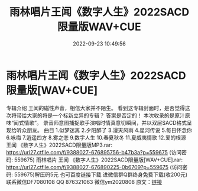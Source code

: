 ﻿---
title: 雨林唱片王闻《数字人生》2022SACD限量版WAV+CUE
date: 2022-09-23 10:49:56
categories: 新碟专辑、稀有等精品
tags: 华语中文
---
# 雨林唱片王闻《数字人生》2022SACD限量版[WAV+CUE]

专辑介绍
王闻的磁性声音，相信大家并不陌生。
看到这专辑封面时，是否觉得这次将带给大家的将是一个标新立异的专辑？
答案是否定的！
本次收录的是原汁原味“闻式情歌”。
录音师意图捕捉歌手演唱时情真意切瞬间，并以双层SACD格式呈现给听众朋友。
曲目
1.似梦迷离
2.夕阳醉了
3.漫天风雨
4.星河传说
5.每日怀念你
6.咏梅
7.逍遥四方
8.雾之恋
9.数字人生
10.春夏秋冬
11.夏威夷情歌
12.爱的根源
王闻 《数字人生》2022SACD限量版MP3.rar: https://url27.ctfile.com/f/9388027-676895756-b47b3a?p=559675
(访问密码: 559675)
雨林唱片 王闻 《数字人生》2022SACD限量版[WAV+CUE].rar: https://url27.ctfile.com/f/9388027-676890225-0b6709?p=559675
(访问密码: 559675)解压码5元
也可百度链接下载
进微信群Q群终身免费下载(收200元)
联系微信DF7080108 QQ 876321063
微信ym2020808
原文：[链接](https://blog.sina.com.cn/s/blog_1647c7e7601030zk3.html)
